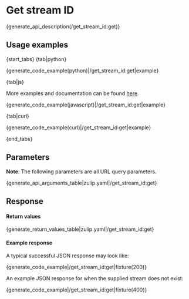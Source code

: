 # Get stream ID

{generate_api_description(/get_stream_id:get)}

## Usage examples

{start_tabs}
{tab|python}

{generate_code_example(python)|/get_stream_id:get|example}

{tab|js}

More examples and documentation can be found [here](https://github.com/zulip/zulip-js).

{generate_code_example(javascript)|/get_stream_id:get|example}

{tab|curl}

{generate_code_example(curl)|/get_stream_id:get|example}

{end_tabs}

## Parameters

**Note**: The following parameters are all URL query parameters.

{generate_api_arguments_table|zulip.yaml|/get_stream_id:get}

## Response

#### Return values

{generate_return_values_table|zulip.yaml|/get_stream_id:get}

#### Example response

A typical successful JSON response may look like:

{generate_code_example|/get_stream_id:get|fixture(200)}

An example JSON response for when the supplied stream does not exist:

{generate_code_example|/get_stream_id:get|fixture(400)}
